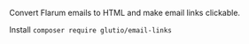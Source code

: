 Convert Flarum emails to HTML and make email links clickable.

Install `composer require glutio/email-links`

